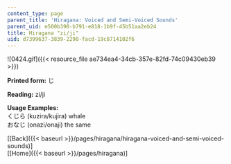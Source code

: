 ```yaml
---
content_type: page
parent_title: 'Hiragana: Voiced and Semi-Voiced Sounds'
parent_uid: e500b390-b791-e818-1b9f-45b51aa2eb24
title: Hiragana "zi/ji"
uid: d7399637-3839-2290-facd-19c8714102f6
---
```


![0424.gif]({{< resource_file ae734ea4-34cb-357e-82fd-74c09430eb39 >}})

**Printed form:** じ

**Reading:** zi/ji

**Usage Examples:**  
くじら (kuzira/kujira) whale  
おなじ (onazi/onaji) the same

  
\[[Back]({{< baseurl >}}/pages/hiragana/hiragana-voiced-and-semi-voiced-sounds)\]  
\[[Home]({{< baseurl >}}/pages/hiragana)\]